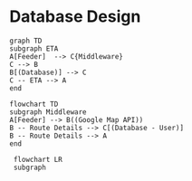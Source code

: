# Database Design
```mermaid
graph TD
subgraph ETA
A[Feeder]  --> C{Middleware}
C --> B
B[(Database)] --> C
C -- ETA --> A
end
```

```mermaid
flowchart TD
subgraph Middleware
A[Feeder] --> B((Google Map API))
B -- Route Details --> C[(Database - User)]
B -- Route Details --> A 
end
```

```mermaid
 flowchart LR
 subgraph 
```
<!--stackedit_data:
eyJoaXN0b3J5IjpbLTE2NDA1MDI2OSwxNzI2NzA5NzY3XX0=
-->